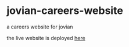 # jovian-careers-website
a careers website for jovian

the live website is deployed [here](!https://jovian-careers-website-7rrp.onrender.com/)
